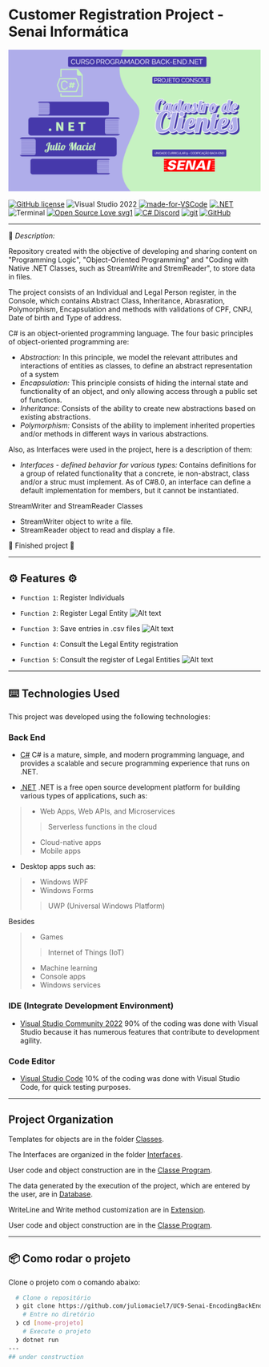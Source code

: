 # Customer Registration Project - Senai Informática

<img alt="Projeto Console" src="/Images/ImagemRepositorioGitHub.png">


[![GitHub license](https://img.shields.io/github/license/juliomaciel7/UC9-Senai-EncodingBackEnd-SA2)](https://github.com/juliomaciel7/UC9-Senai-EncodingBackEnd-SA2/blob/main/LICENSE.txt)
![Visual Studio 2022](https://badgen.net/badge/icon/visualstudio?icon=visualstudio&label)
[![made-for-VSCode](https://img.shields.io/badge/Made%20for-VSCode-1f425f.svg)](https://code.visualstudio.com/)
[![.NET](https://img.shields.io/badge/--512BD4?logo=.net&logoColor=ffffff)](https://dotnet.microsoft.com/)
![Terminal](https://badgen.net/badge/icon/terminal?icon=terminal&label)
[![Open Source Love svg1](https://badges.frapsoft.com/os/v1/open-source.svg?v=103)](https://github.com/ellerbrock/open-source-badges/)
[![C# Discord](https://badgen.net/discord/members/csharp)](https://discord.gg/csharp)
[![git](https://badgen.net/badge/icon/git?icon=git&label)](https://git-scm.com)
[![GitHub](https://badgen.net/badge/icon/github?icon=github&label)](https://github.com)

---
:rocket: *Description:*

Repository created with the objective of developing and sharing content on "Programming Logic", "Object-Oriented Programming" and "Coding with Native .NET Classes, such as StreamWrite and StremReader", to store data
in files.

The project consists of an Individual and Legal Person register, in the Console, which contains Abstract Class, Inheritance, Abrasration, Polymorphism, Encapsulation and methods with validations of CPF, CNPJ, Date of birth and Type of address.

C# is an object-oriented programming language. The four basic principles of object-oriented programming are:

+ *Abstraction:* In this principle, we model the relevant attributes and interactions of entities as classes, to define an abstract representation of a system
+ *Encapsulation:* This principle consists of hiding the internal state and functionality of an object, and only allowing access through a public set of functions.
+ *Inheritance*: Consists of the ability to create new abstractions based on existing abstractions.
+ *Polymorphism:* Consists of the ability to implement inherited properties and/or methods in different ways in various abstractions.

Also, as Interfaces were used in the project, here is a description of them:

+ *Interfaces - defined behavior for various types:* Contains definitions for a group of related functionality that a concrete, ie non-abstract, class and/or a struc must implement.
As of C#8.0, an interface can define a default implementation for members, but it cannot be instantiated.

StreamWriter and StreamReader Classes

+ StreamWriter object to write a file.
+ StreamReader object to read and display a file.

:construction: Finished project :construction:

---
## :gear: Features :gear:

- `Function 1`: Register Individuals
- `Function 2`: Register Legal Entity
 ![Alt text](../UC9-Senai-EncodingBackEnd-SA2/media/Funcionalidade1e2.gif)

- `Function 3`: Save entries in .csv files
  ![Alt text](../UC9-Senai-EncodingBackEnd-SA2/media/Funcionalidade3.gif)

- `Function 4`: Consult the Legal Entity registration
- `Function 5`: Consult the register of Legal Entities
 ![Alt text](../UC9-Senai-EncodingBackEnd-SA2/media/Funcionalidade4.gif)

---
## :keyboard: Technologies Used

This project was developed using the following technologies:

### Back End

+ [C#](https://docs.microsoft.com/pt-br/dotnet/csharp/)
C# is a mature, simple, and modern programming language, and provides a scalable and secure programming experience that runs on .NET.

+ [.NET](https://docs.microsoft.com/pt-br/dotnet/)
.NET is a free open source development platform for building various types of applications, such as:
>+ Web Apps, Web APIs, and Microservices
>> Serverless functions in the cloud
>+ Cloud-native apps
>+ Mobile apps
+ Desktop apps such as:
>+ Windows WPF
>+ Windows Forms
>> UWP (Universal Windows Platform)


Besides
>+ Games
>> Internet of Things (IoT)
>+ Machine learning
>+ Console apps
>+ Windows services

### IDE (Integrate Development Environment)
+ [Visual Studio Community 2022](https://visualstudio.microsoft.com/en-us/vs/community/)
90% of the coding was done with Visual Studio because it has numerous features that contribute to development agility.

### Code Editor
+ [Visual Studio Code](https://code.visualstudio.com/)
10% of the coding was done with Visual Studio Code, for quick testing purposes.
---
## Project Organization


<p>Templates for objects are in the folder <a href="http://example.com/" title="Title">
Classes</a>.</p>
<p>The Interfaces are organized in the folder <a href="http://example.com/" title="Title">
Interfaces</a>.</p>
<p>User code and object construction are in the <a href="http://example.com/" title="Title">
Classe Program</a>.</p>
<p>The data generated by the execution of the project, which are entered by the user, are in  <a href="http://example.com/" title="Title">
Database</a>.</p>
<p>WriteLine and Write method customization are in <a href="http://example.com/" title="Title">
Extension</a>.</p>
<p>User code and object construction are in the <a href="http://example.com/" title="Title">
Classe Program</a>.</p>


---

## 📦️ Como rodar o projeto
Clone o projeto com o comando abaixo:
```bash
  # Clone o repositório
  ❯ git clone https://github.com/juliomaciel7/UC9-Senai-EncodingBackEnd-SA2.git
	# Entre no diretório
  ❯ cd [nome-projeto]
	# Execute o projeto
  ❯ dotnet run
---
## under construction
